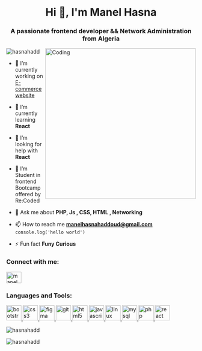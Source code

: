 
<h1 align="center">Hi 👋, I'm Manel Hasna</h1>
<h3 align="center">A passionate frontend developer && Network Administration from Algeria</h3>
<img align="right" alt="Coding" width="400" src="https://cdn.dribbble.com/users/4055494/screenshots/15215756/media/d2b66c4ca0192aa26d103448b3d1518b.gif">



<p align="left"> <img src="https://komarev.com/ghpvc/?username=hasnahadd&label=Profile%20views&color=0e75b6&style=flat" alt="hasnahadd" /> </p>

- 🔭 I’m currently working on [E-commerce website](https://github.com/hasnahadd/FirstProject)

- 🌱 I’m currently learning **React**

- 🤝 I’m looking for help with **React**
  
- 🤝 I’m Student in frontend Bootcamp offered by Re:Coded 

- 💬 Ask me about **PHP, Js , CSS, HTML , Networking**

- 📫 How to reach me **manelhasnahaddoud@gmail.com**
  ``` console.log('hello world')```
- ⚡ Fun fact **Funy Curious**

<h3 align="left">Connect with me:</h3>
<p align="left">
<a href="https://www.linkedin.com/comm/in/manel-hasna-haddoud-aa5095278?midToken=AQEnNJphnTdoIQ&midSig=1ivvE-ZQxNsaQ1&trk=eml-email_accept_invite_single_01-header-14-profile&trkEmail=eml-email_accept_invite_single_01-header-14-profile-null-iro7vh%7Eljqqzdkm%7E6k-null-neptune%2Fprofile%7Evanity%2Eview&lipi=urn%3Ali%3Apage%3Aemail_email_accept_invite_single_01%3BNBXN1wF%2BQzKZyyEvBr3wAg%3D%3D" target="blank"><img align="center" src="https://raw.githubusercontent.com/rahuldkjain/github-profile-readme-generator/master/src/images/icons/Social/linked-in-alt.svg" alt="manel hasna haddoud" height="30" width="40" /></a>
</p>

<h3 align="left">Languages and Tools:</h3>
<p align="left"> <a href="https://getbootstrap.com" target="_blank" rel="noreferrer"> <img src="https://raw.githubusercontent.com/devicons/devicon/master/icons/bootstrap/bootstrap-plain-wordmark.svg" alt="bootstrap" width="40" height="40"/> </a> <a href="https://www.w3schools.com/css/" target="_blank" rel="noreferrer"> <img src="https://raw.githubusercontent.com/devicons/devicon/master/icons/css3/css3-original-wordmark.svg" alt="css3" width="40" height="40"/> </a> <a href="https://www.figma.com/" target="_blank" rel="noreferrer"> <img src="https://www.vectorlogo.zone/logos/figma/figma-icon.svg" alt="figma" width="40" height="40"/> </a> <a href="https://git-scm.com/" target="_blank" rel="noreferrer"> <img src="https://www.vectorlogo.zone/logos/git-scm/git-scm-icon.svg" alt="git" width="40" height="40"/> </a> <a href="https://www.w3.org/html/" target="_blank" rel="noreferrer"> <img src="https://raw.githubusercontent.com/devicons/devicon/master/icons/html5/html5-original-wordmark.svg" alt="html5" width="40" height="40"/> </a> <a href="https://developer.mozilla.org/en-US/docs/Web/JavaScript" target="_blank" rel="noreferrer"> <img src="https://raw.githubusercontent.com/devicons/devicon/master/icons/javascript/javascript-original.svg" alt="javascript" width="40" height="40"/> </a> <a href="https://www.linux.org/" target="_blank" rel="noreferrer"> <img src="https://raw.githubusercontent.com/devicons/devicon/master/icons/linux/linux-original.svg" alt="linux" width="40" height="40"/> </a> <a href="https://www.mysql.com/" target="_blank" rel="noreferrer"> <img src="https://raw.githubusercontent.com/devicons/devicon/master/icons/mysql/mysql-original-wordmark.svg" alt="mysql" width="40" height="40"/> </a> <a href="https://www.php.net" target="_blank" rel="noreferrer"> <img src="https://raw.githubusercontent.com/devicons/devicon/master/icons/php/php-original.svg" alt="php" width="40" height="40"/> </a> <a href="https://reactjs.org/" target="_blank" rel="noreferrer"> <img src="https://raw.githubusercontent.com/devicons/devicon/master/icons/react/react-original-wordmark.svg" alt="react" width="40" height="40"/> </a> </p>



<p><img align="center" src="https://github-readme-stats.vercel.app/api/top-langs?username=hasnahadd&show_icons=true&locale=en&layout=compact" alt="hasnahadd" /></p>

<p><img align="center" src="https://github-readme-streak-stats.herokuapp.com/?user=hasnahadd&" alt="hasnahadd" /></p>

